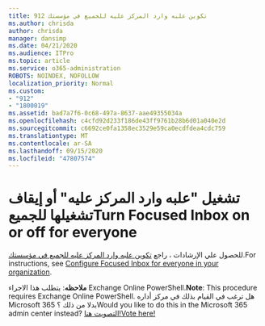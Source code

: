 ```yaml
---
title: 912 تكوين علبه وارد المركز عليه للجميع في مؤسستك
ms.author: chrisda
author: chrisda
manager: dansimp
ms.date: 04/21/2020
ms.audience: ITPro
ms.topic: article
ms.service: o365-administration
ROBOTS: NOINDEX, NOFOLLOW
localization_priority: Normal
ms.custom:
- "912"
- "1800019"
ms.assetid: bad7a7f6-0c68-497a-8637-aae49355034a
ms.openlocfilehash: c4cfd92d233f186de43ff9761b28b6d01a040e2d
ms.sourcegitcommit: c6692ce0fa1358ec3529e59ca0ecdfdea4cdc759
ms.translationtype: MT
ms.contentlocale: ar-SA
ms.lasthandoff: 09/15/2020
ms.locfileid: "47807574"
---
```

# <a name="turn-focused-inbox-on-or-off-for-everyone"></a><span data-ttu-id="c4bc3-102">تشغيل "علبه وارد المركز عليه" أو إيقاف تشغيلها للجميع</span><span class="sxs-lookup"><span data-stu-id="c4bc3-102">Turn Focused Inbox on or off for everyone</span></span>

<span data-ttu-id="c4bc3-103">للحصول علي الإرشادات ، راجع [تكوين علبه وارد المركز عليه للجميع في مؤسستك](https://docs.microsoft.com/microsoft-365/admin/setup/configure-focused-inbox).</span><span class="sxs-lookup"><span data-stu-id="c4bc3-103">For instructions, see [Configure Focused Inbox for everyone in your organization](https://docs.microsoft.com/microsoft-365/admin/setup/configure-focused-inbox).</span></span>

<span data-ttu-id="c4bc3-104">**ملاحظه**: يتطلب هذا الاجراء Exchange Online PowerShell.</span><span class="sxs-lookup"><span data-stu-id="c4bc3-104">**Note**: This procedure requires Exchange Online PowerShell.</span></span> <span data-ttu-id="c4bc3-105">هل ترغب في القيام بذلك في مركز أداره Microsoft 365 بدلا من ذلك ؟</span><span class="sxs-lookup"><span data-stu-id="c4bc3-105">Would you like to do this in the Microsoft 365 admin center instead?</span></span> [<span data-ttu-id="c4bc3-106">التصويت هنا!</span><span class="sxs-lookup"><span data-stu-id="c4bc3-106">Vote here!</span></span>](https://go.microsoft.com/fwlink/p/?linkid=862489)
